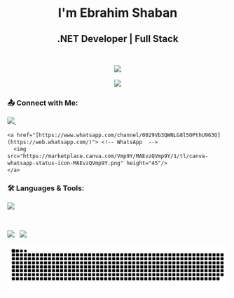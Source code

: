 <h1 align="center">I'm Ebrahim Shaban</h1>

<h2 align="center"> .NET Developer | Full Stack</h2>
<br>

  <p align="center">
    <a href="https://www.google.com.eg/search?q=ebrahim+shaban+mosa"> <!-- Google Me -->
      <img src="https://readme-typing-svg.herokuapp.com/?lines=Visit%20my%20LinkedIn%20Profile;I%20Post%20Insightful%20Content;Follow%20to%20get%20New%20Updates&font=Bold%20Code&center=true&color=30D050&pause=2000"> <!-- Text -->
    </a>
  </p>

  <p align="center">
      <img src="https://komarev.com/ghpvc/?username=EbrahimShabann&style=flat&color=4010B0" height="25"/> <!-- Profile Views -->
  </p>

<h3 align="left">📤 Connect with Me:</h3>
  <p align="left">
    <a href="www.linkedin.com/in/ebrahim-shaban-mosa"> <!-- LinkedIn Profile -->
      <img src="https://raw.githubusercontent.com/rahuldkjain/github-profile-readme-generator/master/src/images/icons/Social/linked-in-alt.svg" height="45"/>
    </a>&nbsp;
  
    <a href="[https://www.whatsapp.com/channel/0029Vb3QWNLG8l5OPthU963O](https://web.whatsapp.com/)"> <!-- WhatsApp  -->
      <img src="https://marketplace.canva.com/Vmp9Y/MAEvzQVmp9Y/1/tl/canva-whatsapp-status-icon-MAEvzQVmp9Y.png" height="45"/>
    </a>
  </p>

<h3 align="left">🛠️ Languages & Tools:</h3>
  <p align="left">
    <img src="https://go-skill-icons.vercel.app/api/icons?i=cs,dotnet,postman,swagger,sqlserver,git,html,css,js"/>
  </p>


  <br>

  <p align="left">
    <img src="https://github-readme-stats.vercel.app/api/top-langs?username=EbrahimShabann&layout=compact&langs_count=6&theme=highcontrast" height="120"/> &nbsp; <!-- Most Used Languages -->
    <img src="https://streak-stats.demolab.com/?user=EbrahimShabann&theme=highcontrast" height="120"/> <!-- GitHub Streak -->
  </p>

  <p align="left">
    <img src="https://raw.githubusercontent.com/platane/snk/output/github-contribution-grid-snake-dark.svg"> <!-- Snake -->
  </p>
